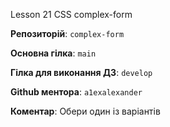 Lesson 21 CSS complex-form

**Репозиторій**:  `complex-form`

**Основна гілка**: `main`

**Гілка для виконання ДЗ**: `develop`

**Github ментора**: `a1exalexander`

**Коментар**: Обери один із варіантів